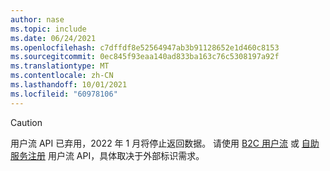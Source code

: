 ```yaml
---
author: nase
ms.topic: include
ms.date: 06/24/2021
ms.openlocfilehash: c7dffdf8e52564947ab3b91128652e1d460c8153
ms.sourcegitcommit: 0ec845f93eaa140ad833ba163c76c5308197a92f
ms.translationtype: MT
ms.contentlocale: zh-CN
ms.lasthandoff: 10/01/2021
ms.locfileid: "60978106"
---
```

<!-- markdownlint-disable MD041-->

> [!CAUTION]
> 用户流 API 已弃用，2022 年 1 月将停止返回数据。 请使用 [B2C 用户流](/graph/api/resources/b2cidentityuserflow) 或 [自助服务注册](/graph/api/resources/b2xidentityuserflow) 用户流 API，具体取决于外部标识需求。

